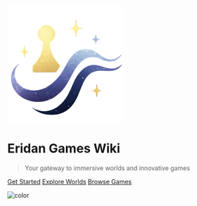 ![logo](_media/eridan-logo-1-transparent.png)

# Eridan Games Wiki

> Your gateway to immersive worlds and innovative games

[Get Started](#eridan-games-wiki)
[Explore Worlds](worlds/rule-of-rika.md)
[Browse Games](games/haven-rpg.md)

<!-- background color -->
![color](#0d1117)
